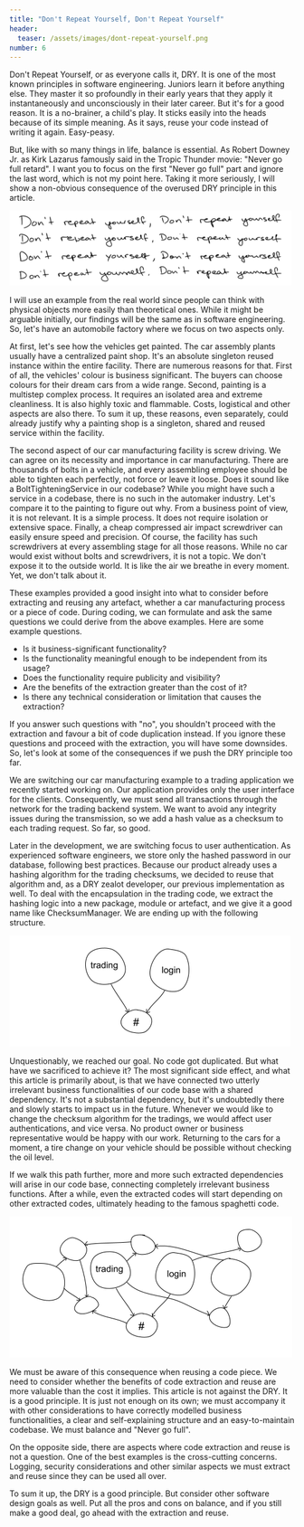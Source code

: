 ```yaml
---
title: "Don't Repeat Yourself, Don't Repeat Yourself"
header:
  teaser: /assets/images/dont-repeat-yourself.png
number: 6
---
```

Don't Repeat Yourself, or as everyone calls it, DRY. It is one of the most known principles in software engineering. Juniors learn it before anything else. They master it so profoundly in their early years that they apply it instantaneously and unconsciously in their later career. But it's for a good reason. It is a no-brainer, a child's play. It sticks easily into the heads because of its simple meaning. As it says, reuse your code instead of writing it again. Easy-peasy.

But, like with so many things in life, balance is essential. As Robert Downey Jr. as Kirk Lazarus famously said in the Tropic Thunder movie: "Never go full retard". I want you to focus on the first "Never go full" part and ignore the last word, which is not my point here. Taking it more seriously, I will show a non-obvious consequence of the overused DRY principle in this article.

![](/assets/images/dont-repeat-yourself.png)

I will use an example from the real world since people can think with physical objects more easily than theoretical ones. While it might be arguable initially, our findings will be the same as in software engineering. So, let's have an automobile factory where we focus on two aspects only.

At first, let's see how the vehicles get painted. The car assembly plants usually have a centralized paint shop. It's an absolute singleton reused instance within the entire facility. There are numerous reasons for that. First of all, the vehicles' colour is business significant. The buyers can choose colours for their dream cars from a wide range. Second, painting is a multistep complex process. It requires an isolated area and extreme cleanliness. It is also highly toxic and flammable. Costs, logistical and other aspects are also there. To sum it up, these reasons, even separately, could already justify why a painting shop is a singleton, shared and reused service within the facility.

The second aspect of our car manufacturing facility is screw driving. We can agree on its necessity and importance in car manufacturing. There are thousands of bolts in a vehicle, and every assembling employee should be able to tighten each perfectly, not force or leave it loose. Does it sound like a BoltTighteningService in our codebase? While you might have such a service in a codebase, there is no such in the automaker industry. Let's compare it to the painting to figure out why. From a business point of view, it is not relevant. It is a simple process. It does not require isolation or extensive space. Finally, a cheap compressed air impact screwdriver can easily ensure speed and precision. Of course, the facility has such screwdrivers at every assembling stage for all those reasons. While no car would exist without bolts and screwdrivers, it is not a topic. We don't expose it to the outside world. It is like the air we breathe in every moment. Yet, we don't talk about it.

These examples provided a good insight into what to consider before extracting and reusing any artefact, whether a car manufacturing process or a piece of code. During coding, we can formulate and ask the same questions we could derive from the above examples. Here are some example questions.
- Is it business-significant functionality?
- Is the functionality meaningful enough to be independent from its usage?
- Does the functionality require publicity and visibility?
- Are the benefits of the extraction greater than the cost of it?
- Is there any technical consideration or limitation that causes the extraction?

If you answer such questions with "no", you shouldn't proceed with the extraction and favour a bit of code duplication instead. If you ignore these questions and proceed with the extraction, you will have some downsides. So, let's look at some of the consequences if we push the DRY principle too far.

We are switching our car manufacturing example to a trading application we recently started working on. Our application provides only the user interface for the clients. Consequently, we must send all transactions through the network for the trading backend system. We want to avoid any integrity issues during the transmission, so we add a hash value as a checksum to each trading request. So far, so good.

Later in the development, we are switching focus to user authentication. As experienced software engineers, we store only the hashed password in our database, following best practices. Because our product already uses a hashing algorithm for the trading checksums, we decided to reuse that algorithm and, as a DRY zealot developer, our previous implementation as well. To deal with the encapsulation in the trading code, we extract the hashing logic into a new package, module or artefact, and we give it a good name like ChecksumManager. We are ending up with the following structure.

![](/assets/images/dont-repeat-yourself-extract1.png)

Unquestionably, we reached our goal. No code got duplicated. But what have we sacrificed to achieve it? The most significant side effect, and what this article is primarily about, is that we have connected two utterly irrelevant business functionalities of our code base with a shared dependency. It's not a substantial dependency, but it's undoubtedly there and slowly starts to impact us in the future. Whenever we would like to change the checksum algorithm for the tradings, we would affect user authentications, and vice versa. No product owner or business representative would be happy with our work. Returning to the cars for a moment, a tire change on your vehicle should be possible without checking the oil level.

If we walk this path further, more and more such extracted dependencies will arise in our code base, connecting completely irrelevant business functions. After a while, even the extracted codes will start depending on other extracted codes, ultimately heading to the famous spaghetti code.

![](/assets/images/dont-repeat-yourself-extract2.png)

We must be aware of this consequence when reusing a code piece. We need to consider whether the benefits of code extraction and reuse are more valuable than the cost it implies. This article is not against the DRY. It is a good principle. It is just not enough on its own; we must accompany it with other considerations to have correctly modelled business functionalities, a clear and self-explaining structure and an easy-to-maintain codebase. We must balance and "Never go full".

On the opposite side, there are aspects where code extraction and reuse is not a question. One of the best examples is the cross-cutting concerns. Logging, security considerations and other similar aspects we must extract and reuse since they can be used all over. 

To sum it up, the DRY is a good principle. But consider other software design goals as well. Put all the pros and cons on balance, and if you still make a good deal, go ahead with the extraction and reuse.






